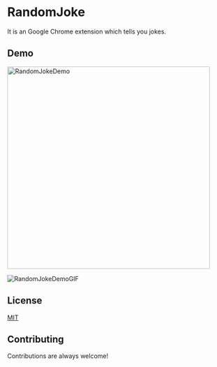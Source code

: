 
# RandomJoke

It is an Google Chrome extension which tells you jokes.


## Demo

<img width="464" alt="RandomJokeDemo" src="https://user-images.githubusercontent.com/81246797/139275538-8ef63d47-8c96-4584-a117-278af30beb1c.png">

![RandomJokeDemoGIF](https://user-images.githubusercontent.com/81246797/139275682-aa3df95c-ce68-47d5-a7bd-570df95f8275.gif)


## License

[MIT](https://choosealicense.com/licenses/mit/)


## Contributing

Contributions are always welcome!


